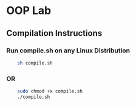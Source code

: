 # OOP Lab

## Compilation Instructions
### Run compile.sh on any Linux Distribution
``` bash
    sh compile.sh
```
### OR
``` bash
    sudo chmod +x compile.sh
    ./compile.sh
```